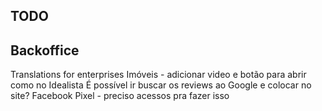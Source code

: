 ## TODO

## Backoffice

Translations for enterprises
Imóveis - adicionar video e botão para abrir como no Idealista
É possível ir buscar os reviews ao Google e colocar no site?
Facebook Pixel - preciso acessos pra fazer isso
